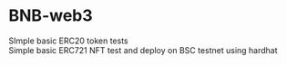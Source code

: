 # BNB-web3
SImple basic ERC20 token tests<br>
Simple basic ERC721 NFT test and deploy on BSC testnet using hardhat
